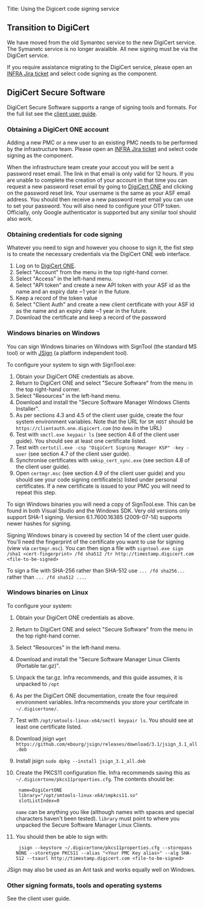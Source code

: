 Title: Using the Digicert code signing service

## Transition to DigiCert
We have moved from the old Symantec service to the new DigiCert service. The Symanetc service is no longer avaialble. All new signing must be via the DigiCert service.

If you require assistance migrating to the DigiCert service, please open an <a href="https://issues.apache.org/jira/browse/INFRA">INFRA Jira ticket</a> and select code signing as the component.

## DigiCert Secure Software
DigiCert Secure Software supports a range of signing tools and formats. For the full list see the [client user guide](https://digicert.github.io/snowbird-doc/#/administration-guides/secure-software-manager/index).

### Obtaining a DigiCert ONE account

Adding a new PMC or a new user to an existing PMC needs to be performed by the infrastructure team. Please open an <a href="https://issues.apache.org/jira/browse/INFRA">INFRA Jira ticket</a> and select code signing as the component.

When the infrastructure team create your accout you will be sent a password reset email. The link in that email is only valid for 12 hours. If you are unable to complete the creation of your account in that time you can request a new password reset email by going to [DigiCert ONE](https://one.digicert.com/) and clicking on the password reset link. Your username is the same as your ASF email address. You should then receive a new password reset email you can use to set your password. You will also need to configure your OTP token. Officially, only Google authenticator is supported but any similar tool should also work.

### Obtaining credentials for code signing

Whatever you need to sign and however you choose to sign it, the fist step is to create the necessary credentials via the DigiCert ONE web interface.

1. Log on to [DigiCert ONE](https://one.digicert.com/).
1. Select "Account" from the menu in the top right-hand corner.
1. Select "Access" in the left-hand menu.
1. Select "API token" and create a new API token with your ASF id as the name and an expiry date ~1 year in the future.
1. Keep a record of the token value
1. Select "Client Auth" and create a new client certificate with your ASF id as the name and an expiry date ~1 year in the future.
1. Download the certificate and keep a record of the password

### Windows binaries on Windows

You can sign Windows binaries on Windows with SignTool (the standard MS tool) or with [JSign](https://github.com/ebourg/jsign) (a platform independent tool).

To configure your system to sign with SignTool.exe:

1. Obtain your DigiCert ONE credentials as above.
1. Return to DigiCert ONE and select "Secure Software" from the menu in the top right-hand corner.
1. Select "Resources" in the left-hand menu.
1. Download and install the "Secure Software Manager Windows Clients Installer".
1. As per sections 4.3 and 4.5 of the client user guide, create the four system environment variables. Note that the URL for `SM_HOST` should be `https://clientauth.one.digicert.com` (no `demo` in the URL)
1. Test with `smctl.exe keypair ls` (see section 4.6 of the client user guide). You should see at least one certificate listed.
1. Test with `certutil.exe -csp "DigiCert Signing Manager KSP" -key -user` (see section 4.7 of the client user guide).
1. Synchronise certificates with `smksp_cert_sync.exe` (see section 4.8 of the client user guide).
1. Open `certmgr.msc` (see section 4.9 of the client user guide) and you should see your code signing certificate(s) listed under personal certificates. If a new certificate is issued to your PMC you will need to repeat this step.

To sign Windows binaries you will need a copy of SignTool.exe. This can be found in both Visual Studio and the Windows SDK. Very old versions only support SHA-1 signing. Version 6.1.7600.16385 (2009-07-14) supports newer hashes for signing.

Signing Windows binary is covered by section 14 of the client user guide. You'll need the fingerprint of the certificate you want to use for signing (view via `certmgr.msc`). You can then sign a file with `signtool.exe sign /sha1 <cert-fingerprint> /fd sha512 /tr http://timestamp.digicert.com <file-to-be-signed>`

To sign a file with SHA-256 rather than SHA-512 use `... /fd sha256...` rather than `... /fd sha512 ...`.

### Windows binaries on Linux

To configure your system:

1. Obtain your DigiCert ONE credentials as above.
1. Return to DigiCert ONE and select "Secure Software" from the menu in the top right-hand corner.
1. Select "Resources" in the left-hand menu.
1. Download and install the "Secure Software Manager Linux Clients (Portable tar.gz)".
1. Unpack the tar.gz. Infra recommends, and this guide assumes, it is unpacked to `/opt`
1. As per the DigiCert ONE documentation, create the four required environment variables. Infra recommends you store your certifcate in `~/.digicertone/`.
1. Test with `/opt/smtools-linux-x64/smctl keypair ls`. You should see at least one certificate listed.
1. Download jsign `wget https://github.com/ebourg/jsign/releases/download/3.1/jsign_3.1_all.deb`
1. Install jsign `sudo dpkg --install jsign_3.1_all.deb`
1. Create the PKCS11 configuration file. Infra recommends saving this as `~/.digicertone/pkcs11properties.cfg`. The contents should be:

        name=DigiCertONE
        library="/opt/smtools-linux-x64/smpkcs11.so"
        slotListIndex=0

    `name` can be anything you like (although names with spaces and special characters haven't been tested). `library` must point to where you unpacked the Secure Software Manager Linux Clients.
1. You should then be able to sign with:

        jsign --keystore ~/.digicertone/pkcs11properties.cfg --storepass NONE --storetype PKCS11 --alias "<Your PMC Key alias>" --alg SHA-512 --tsaurl http://timestamp.digicert.com <file-to-be-signed>

JSign may also be used as an Ant task and works equally well on Windows.


### Other signing formats, tools and operating systems

See the client user guide.
